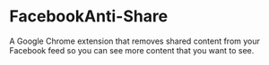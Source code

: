 # FacebookAnti-Share
A Google Chrome extension that removes shared content from your Facebook feed so you can see more content that you want to see.
